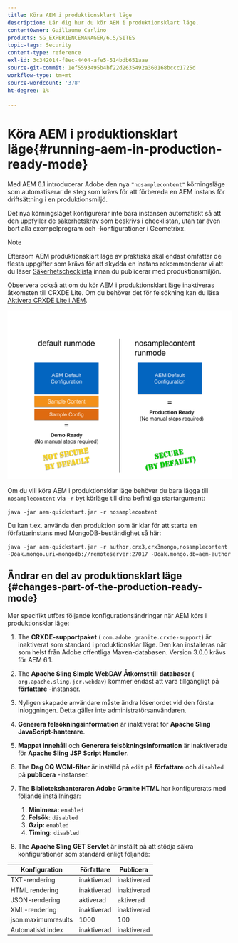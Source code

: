 ```yaml
---
title: Köra AEM i produktionsklart läge
description: Lär dig hur du kör AEM i produktionsklart läge.
contentOwner: Guillaume Carlino
products: SG_EXPERIENCEMANAGER/6.5/SITES
topic-tags: Security
content-type: reference
exl-id: 3c342014-f8ec-4404-afe5-514bdb651aae
source-git-commit: 1ef5593495b4bf22d2635492a360168bccc1725d
workflow-type: tm+mt
source-wordcount: '378'
ht-degree: 1%

---
```


# Köra AEM i produktionsklart läge{#running-aem-in-production-ready-mode}

Med AEM 6.1 introducerar Adobe den nya `"nosamplecontent"` körningsläge som automatiserar de steg som krävs för att förbereda en AEM instans för driftsättning i en produktionsmiljö.

Det nya körningsläget konfigurerar inte bara instansen automatiskt så att den uppfyller de säkerhetskrav som beskrivs i checklistan, utan tar även bort alla exempelprogram och -konfigurationer i Geometrixx.

>[!NOTE]
>
>Eftersom AEM produktionsklart läge av praktiska skäl endast omfattar de flesta uppgifter som krävs för att skydda en instans rekommenderar vi att du läser [Säkerhetschecklista](/help/sites-administering/security-checklist.md) innan du publicerar med produktionsmiljön.
>
>Observera också att om du kör AEM i produktionsklart läge inaktiveras åtkomsten till CRXDE Lite. Om du behöver det för felsökning kan du läsa [Aktivera CRXDE Lite i AEM](/help/sites-administering/enabling-crxde-lite.md).

![chlimage_1-83](assets/chlimage_1-83a.png)

Om du vill köra AEM i produktionsklar läge behöver du bara lägga till `nosamplecontent` via `-r` byt körläge till dina befintliga startargument:

```shell
java -jar aem-quickstart.jar -r nosamplecontent
```

Du kan t.ex. använda den produktion som är klar för att starta en författarinstans med MongoDB-beständighet så här:

```shell
java -jar aem-quickstart.jar -r author,crx3,crx3mongo,nosamplecontent -Doak.mongo.uri=mongodb://remoteserver:27017 -Doak.mongo.db=aem-author
```

## Ändrar en del av produktionsklart läge {#changes-part-of-the-production-ready-mode}

Mer specifikt utförs följande konfigurationsändringar när AEM körs i produktionsklar läge:

1. The **CRXDE-supportpaket** ( `com.adobe.granite.crxde-support`) är inaktiverat som standard i produktionsklar läge. Den kan installeras när som helst från Adobe offentliga Maven-databasen. Version 3.0.0 krävs för AEM 6.1.

1. The **Apache Sling Simple WebDAV Åtkomst till databaser** ( `org.apache.sling.jcr.webdav`) kommer endast att vara tillgängligt på **författare** -instanser.

1. Nyligen skapade användare måste ändra lösenordet vid den första inloggningen. Detta gäller inte administratörsanvändaren.
1. **Generera felsökningsinformation** är inaktiverat för **Apache Sling JavaScript-hanterare**.

1. **Mappat innehåll** och **Generera felsökningsinformation** är inaktiverade för **Apache Sling JSP Script Handler**.

1. The **Dag CQ WCM-filter** är inställd på `edit` på **författare** och `disabled` på **publicera** -instanser.

1. The **Bibliotekshanteraren Adobe Granite HTML** har konfigurerats med följande inställningar:

   1. **Minimera:** `enabled`
   1. **Felsök:** `disabled`
   1. **Gzip:** `enabled`
   1. **Timing:** `disabled`

1. The **Apache Sling GET Servlet** är inställt på att stödja säkra konfigurationer som standard enligt följande:

| **Konfiguration** | **Författare** | **Publicera** |
|---|---|---|
| TXT-rendering | inaktiverad | inaktiverad |
| HTML rendering | inaktiverad | inaktiverad |
| JSON-rendering | aktiverad | aktiverad |
| XML-rendering | inaktiverad | inaktiverad |
| json.maximumresults | 1000 | 100 |
| Automatiskt index | inaktiverad | inaktiverad |
